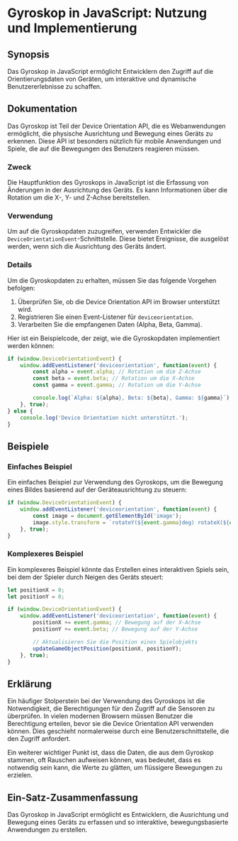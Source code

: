 <!--
Meta Description: # Gyroskop in JavaScript: Nutzung und Implementierung ## Synopsis Das Gyroskop in JavaScript ermöglicht Entwicklern den Zugriff auf die Orientierungsd...
Meta Keywords: die, event, der, javascript, und
-->

# Gyroskop in JavaScript: Nutzung und Implementierung

## Synopsis
Das Gyroskop in JavaScript ermöglicht Entwicklern den Zugriff auf die Orientierungsdaten von Geräten, um interaktive und dynamische Benutzererlebnisse zu schaffen. 

## Dokumentation
Das Gyroskop ist Teil der Device Orientation API, die es Webanwendungen ermöglicht, die physische Ausrichtung und Bewegung eines Geräts zu erkennen. Diese API ist besonders nützlich für mobile Anwendungen und Spiele, die auf die Bewegungen des Benutzers reagieren müssen.

### Zweck
Die Hauptfunktion des Gyroskops in JavaScript ist die Erfassung von Änderungen in der Ausrichtung des Geräts. Es kann Informationen über die Rotation um die X-, Y- und Z-Achse bereitstellen.

### Verwendung
Um auf die Gyroskopdaten zuzugreifen, verwenden Entwickler die `DeviceOrientationEvent`-Schnittstelle. Diese bietet Ereignisse, die ausgelöst werden, wenn sich die Ausrichtung des Geräts ändert.

### Details
Um die Gyroskopdaten zu erhalten, müssen Sie das folgende Vorgehen befolgen:

1. Überprüfen Sie, ob die Device Orientation API im Browser unterstützt wird.
2. Registrieren Sie einen Event-Listener für `deviceorientation`.
3. Verarbeiten Sie die empfangenen Daten (Alpha, Beta, Gamma).

Hier ist ein Beispielcode, der zeigt, wie die Gyroskopdaten implementiert werden können:

```javascript
if (window.DeviceOrientationEvent) {
    window.addEventListener('deviceorientation', function(event) {
        const alpha = event.alpha; // Rotation um die Z-Achse
        const beta = event.beta; // Rotation um die X-Achse
        const gamma = event.gamma; // Rotation um die Y-Achse

        console.log(`Alpha: ${alpha}, Beta: ${beta}, Gamma: ${gamma}`);
    }, true);
} else {
    console.log('Device Orientation nicht unterstützt.');
}
```

## Beispiele
### Einfaches Beispiel
Ein einfaches Beispiel zur Verwendung des Gyroskops, um die Bewegung eines Bildes basierend auf der Geräteausrichtung zu steuern:

```javascript
if (window.DeviceOrientationEvent) {
    window.addEventListener('deviceorientation', function(event) {
        const image = document.getElementById('image');
        image.style.transform = `rotateY(${event.gamma}deg) rotateX(${event.beta}deg)`;
    }, true);
}
```

### Komplexeres Beispiel
Ein komplexeres Beispiel könnte das Erstellen eines interaktiven Spiels sein, bei dem der Spieler durch Neigen des Geräts steuert:

```javascript
let positionX = 0;
let positionY = 0;

if (window.DeviceOrientationEvent) {
    window.addEventListener('deviceorientation', function(event) {
        positionX += event.gamma; // Bewegung auf der X-Achse
        positionY += event.beta; // Bewegung auf der Y-Achse

        // Aktualisieren Sie die Position eines Spielobjekts
        updateGameObjectPosition(positionX, positionY);
    }, true);
}
```

## Erklärung
Ein häufiger Stolperstein bei der Verwendung des Gyroskops ist die Notwendigkeit, die Berechtigungen für den Zugriff auf die Sensoren zu überprüfen. In vielen modernen Browsern müssen Benutzer die Berechtigung erteilen, bevor sie die Device Orientation API verwenden können. Dies geschieht normalerweise durch eine Benutzerschnittstelle, die den Zugriff anfordert.

Ein weiterer wichtiger Punkt ist, dass die Daten, die aus dem Gyroskop stammen, oft Rauschen aufweisen können, was bedeutet, dass es notwendig sein kann, die Werte zu glätten, um flüssigere Bewegungen zu erzielen.

## Ein-Satz-Zusammenfassung
Das Gyroskop in JavaScript ermöglicht es Entwicklern, die Ausrichtung und Bewegung eines Geräts zu erfassen und so interaktive, bewegungsbasierte Anwendungen zu erstellen.
